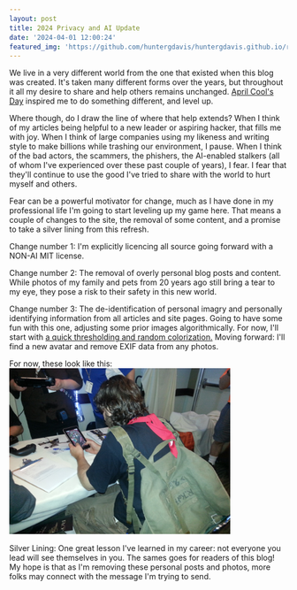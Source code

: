 ```yaml
---
layout: post
title: 2024 Privacy and AI Update 
date: '2024-04-01 12:00:24'
featured_img: 'https://github.com/huntergdavis/huntergdavis.github.io/raw/main/img/placeholder.png'
---
```

We live in a very different world from the one that existed when this blog was created. It's taken many different forms over the years, but throughout it all my desire to share and help others remains unchanged. [April Cool's Day](https://www.aprilcools.club/) inspired me to do something different, and level up.  

Where though, do I draw the line of where that help extends?  When I think of my articles being helpful to a new leader or aspiring hacker, that fills me with joy.  When I think of large companies using my likeness and writing style to make billions while trashing our environment, I pause. When I think of the bad actors, the scammers, the phishers, the AI-enabled stalkers (all of whom I've experienced over these past couple of years), I fear. I fear that they'll continue to use the good I've tried to share with the world to hurt myself and others.  

Fear can be a powerful motivator for change, much as I have done in my professional life I'm going to start leveling up my game here. That means a couple of changes to the site, the removal of some content, and a promise to take a silver lining from this refresh.  

Change number 1: I'm explicitly licencing all source going forward with a NON-AI MIT license. 

Change number 2: The removal of overly personal blog posts and content. While photos of my family and pets from 20 years ago still bring a tear to my eye, they pose a risk to their safety in this new world. 

Change number 3: The de-identification of personal imagry and personally identifying information from all articles and site pages. Going to have some fun with this one, adjusting some prior images algorithmically. For now, I'll start with [a quick thresholding and random colorization.](https://github.com/huntergdavis/huntergdavis.github.io/raw/main/content/images/2024/imagechange.py)  Moving forward: I'll find a new avatar and remove EXIF data from any photos.

For now, these look like this:
<img src="https://github.com/huntergdavis/huntergdavis.github.io/raw/main/content/images/2013/08/20130830_144712.jpg" width="400">


Silver Lining: One great lesson I've learned in my career: not everyone you lead will see themselves in you. The sames goes for readers of this blog! My hope is that as I'm removing these personal posts and photos, more folks may connect with the message I'm trying to send. 
